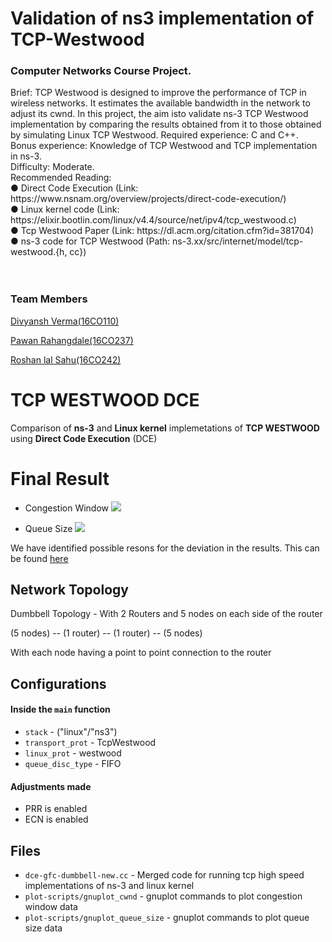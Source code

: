# Validation of ns3 implementation of TCP-Westwood
<h3>Computer Networks Course Project.</h3>
Brief: TCP Westwood is designed to improve the performance of TCP in wireless networks. It estimates the available bandwidth in the network to adjust its cwnd. In this project, the aim isto validate ns-3 TCP Westwood implementation by comparing the results obtained from it to those obtained by simulating Linux TCP Westwood.
Required experience: C and C++. <br>
Bonus experience: Knowledge of TCP Westwood and TCP implementation in ns-3. <br>
Difficulty: Moderate.<br>
Recommended Reading: <br> ● Direct Code Execution (Link: https://www.nsnam.org/overview/projects/direct-code-execution/) <br>
● Linux kernel code (Link: https://elixir.bootlin.com/linux/v4.4/source/net/ipv4/tcp_westwood.c) <br>
● Tcp Westwood Paper (Link: ​https://dl.acm.org/citation.cfm?id=381704) <br>
● ns-3 code for TCP Westwood (Path: ns-3.xx/src/internet/model/tcp-westwood.{h, cc})
<br>
<br>
<br>
<h3>Team Members</h3>
<a href="https://github.com/failedcoder12/">Divyansh Verma(16CO110)</a><br>

<a href="https://github.com/PawanR730">Pawan Rahangdale(16CO237)</a><br>

<a href="https://github.com/roshanls1997">Roshan lal Sahu(16CO242)</a><br>



# TCP WESTWOOD DCE

Comparison of **ns-3** and **Linux kernel** implemetations of **TCP WESTWOOD** using **Direct Code Execution** (DCE)

# Final Result

- Congestion Window
![](https://user-images.githubusercontent.com/37220320/48315142-858c1380-e5f8-11e8-9594-6381b611f844.png)

- Queue Size
![](https://user-images.githubusercontent.com/37220320/48315158-bf5d1a00-e5f8-11e8-940b-f884af04280a.png)

We have identified possible resons for the deviation in the results. This can be found [here](https://github.com/failedcoder12/Validation-of-ns3-implementation-of-TCP-Westwood/wiki)

## Network Topology
Dumbbell Topology - With 2 Routers and 5 nodes on each side of the router

(5 nodes) -- (1 router) -- (1 router) -- (5 nodes)

With each node having a point to point connection to the router


## Configurations
#### Inside the `main` function
- `stack` - ("linux"/"ns3")
- `transport_prot` - TcpWestwood
- `linux_prot` - westwood
- `queue_disc_type` - FIFO

#### Adjustments made
- PRR is enabled
- ECN is enabled

## Files
- `dce-gfc-dumbbell-new.cc` - Merged code for running tcp high speed implementations of ns-3 and linux kernel
- `plot-scripts/gnuplot_cwnd` - gnuplot commands to plot congestion window data
- `plot-scripts/gnuplot_queue_size` - gnuplot commands to plot queue size data
